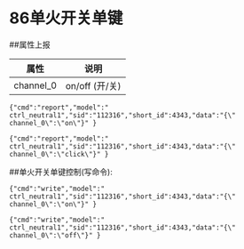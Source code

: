 # 86单火开关单键

##属性上报

| 属性 | 说明 |
| -- | -- |
| channel_0 | on/off        (开/关) |

```{"cmd":"report","model":" ctrl_neutral1","sid":"112316","short_id":4343,"data":"{\" channel_0\":\"on\"}" }```

```{"cmd":"report","model":" ctrl_neutral1","sid":"112316","short_id":4343,"data":"{\" channel_0\":\"click\"}" }```


##单火开关单键控制(写命令): 

```{"cmd":"write","model":" ctrl_neutral1","sid":"112316","short_id":4343,"data":"{\" channel_0\":\"on\"}" }```

```{"cmd":"write","model":" ctrl_neutral1","sid":"112316","short_id":4343,"data":"{\" channel_0\":\"off\"}" }```
